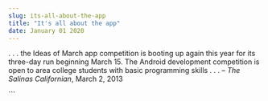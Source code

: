 ```yaml
---
slug: its-all-about-the-app
title: "It's all about the app"
date: January 01 2020
---
```


 
<p>
  . . . the Ideas of March app competition is booting up again this year for its
  three-day run beginning March 15. The Android development competition is open
  to area college students with basic programming skills . . . –
  <em>The Salinas Californian</em>, March 2, 2013
</p>
```
